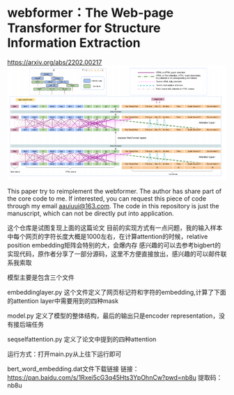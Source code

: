 # webformer：The Web-page Transformer for Structure Information Extraction
https://arxiv.org/abs/2202.00217
![avatar](/webformer.PNG)

This paper try to reimplement the webformer. The author has share part of the core code to me. If interested, you can request this piece of code through my email aauiuui@163.com. The code in this repository is just the manuscript, which can not be directly put into application.

这个仓库是试图复现上面的这篇论文
目前的实现方式有一点问题，我的输入样本中每个网页的字符长度大概是1000左右，在计算attention的时候，relative position embedding矩阵会特别的大，会爆内存
感兴趣的可以去参考bigbert的实现代码，原作者分享了一部分源码，这里不方便直接放出，感兴趣的可以邮件联系我索取

模型主要是包含三个文件

embeddinglayer.py 这个文件定义了网页标记符和字符的embedding,计算了下面的attention layer中需要用到的四种mask

model.py 定义了模型的整体结构，最后的输出只是encoder representation，没有接后端任务

seqselfattention.py 定义了论文中提到的四种attention

运行方式：打开main.py从上往下运行即可

bert_word_embedding.dat文件下载链接
链接：https://pan.baidu.com/s/1Rxei5cG3q45Hts3YpOhnCw?pwd=nb8u 
提取码：nb8u

